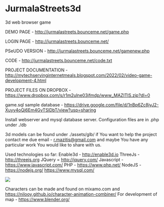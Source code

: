 # JurmalaStreets3d
3d web browser game


DEMO PAGE - http://jurmalastreets.bounceme.net/game.php

LOGIN PAGE - http://jurmalastreets.bounceme.net/

PSeUDO VERSION - http://jurmalastreets.bounceme.net/gamenew.php

CODE - http://jurmalastreets.bounceme.net/code.txt

PROJECT DOCUMENTATION - http://mytechservinginternetmeals.blogspot.com/2022/02/video-game-development-4.html

PROJECT FILES ON DROPBOX - https://www.dropbox.com/s/r1m2ulne03jfmdp/www_MAZITIS.zip?dl=0

game.sql sample database - https://drive.google.com/file/d/1nBp6Zc8jyJ2-Xuyy4oQj6Em4GvTSlDbT/view?usp=sharing

Install webserver and mysql database server. Configuration files are in .php under ./db 

3d models can be found under ./assets/glb/ if You want to help the project contact me due email - r.mazitis@gmail.com and maybe You have any particular work You would like to share with us.

Used technologies so far: Enable3d - http://enable3d.io
ThreeJs - http://threejs.org
JQuery = http://jquery.com/
Javascript - https://www.javascript.com/
PHP - https://www.php.net/
NodeJS - https://nodejs.org/
https://www.mysql.com/

<img src="https://i.ibb.co/bRtM2fX/20220706-163202.jpg"></img>


Characters can be made and found on mixamo.com  and https://nilooy.github.io/character-animation-combiner/
For development of map - https://www.blender.org/
